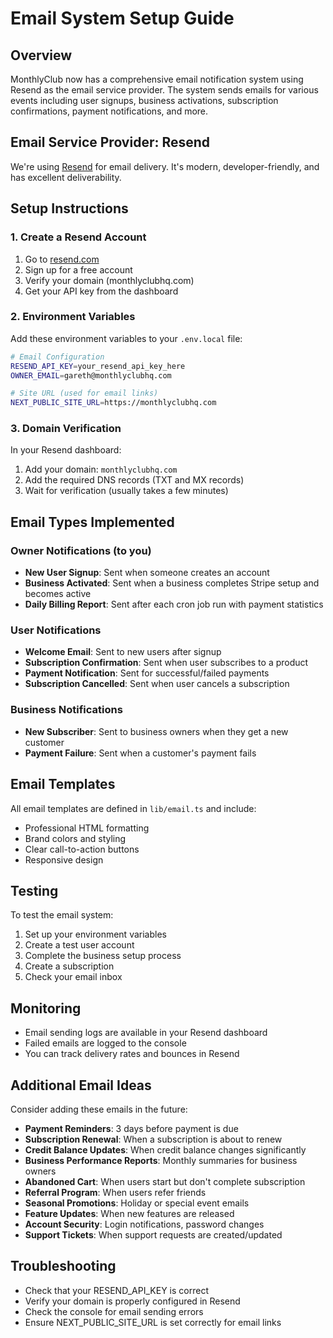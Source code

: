 # Email System Setup Guide

## Overview
MonthlyClub now has a comprehensive email notification system using Resend as the email service provider. The system sends emails for various events including user signups, business activations, subscription confirmations, payment notifications, and more.

## Email Service Provider: Resend
We're using [Resend](https://resend.com) for email delivery. It's modern, developer-friendly, and has excellent deliverability.

## Setup Instructions

### 1. Create a Resend Account
1. Go to [resend.com](https://resend.com)
2. Sign up for a free account
3. Verify your domain (monthlyclubhq.com)
4. Get your API key from the dashboard

### 2. Environment Variables
Add these environment variables to your `.env.local` file:

```bash
# Email Configuration
RESEND_API_KEY=your_resend_api_key_here
OWNER_EMAIL=gareth@monthlyclubhq.com

# Site URL (used for email links)
NEXT_PUBLIC_SITE_URL=https://monthlyclubhq.com
```

### 3. Domain Verification
In your Resend dashboard:
1. Add your domain: `monthlyclubhq.com`
2. Add the required DNS records (TXT and MX records)
3. Wait for verification (usually takes a few minutes)

## Email Types Implemented

### Owner Notifications (to you)
- **New User Signup**: Sent when someone creates an account
- **Business Activated**: Sent when a business completes Stripe setup and becomes active
- **Daily Billing Report**: Sent after each cron job run with payment statistics

### User Notifications
- **Welcome Email**: Sent to new users after signup
- **Subscription Confirmation**: Sent when user subscribes to a product
- **Payment Notification**: Sent for successful/failed payments
- **Subscription Cancelled**: Sent when user cancels a subscription

### Business Notifications
- **New Subscriber**: Sent to business owners when they get a new customer
- **Payment Failure**: Sent when a customer's payment fails

## Email Templates
All email templates are defined in `lib/email.ts` and include:
- Professional HTML formatting
- Brand colors and styling
- Clear call-to-action buttons
- Responsive design

## Testing
To test the email system:
1. Set up your environment variables
2. Create a test user account
3. Complete the business setup process
4. Create a subscription
5. Check your email inbox

## Monitoring
- Email sending logs are available in your Resend dashboard
- Failed emails are logged to the console
- You can track delivery rates and bounces in Resend

## Additional Email Ideas
Consider adding these emails in the future:
- **Payment Reminders**: 3 days before payment is due
- **Subscription Renewal**: When a subscription is about to renew
- **Credit Balance Updates**: When credit balance changes significantly
- **Business Performance Reports**: Monthly summaries for business owners
- **Abandoned Cart**: When users start but don't complete subscription
- **Referral Program**: When users refer friends
- **Seasonal Promotions**: Holiday or special event emails
- **Feature Updates**: When new features are released
- **Account Security**: Login notifications, password changes
- **Support Tickets**: When support requests are created/updated

## Troubleshooting
- Check that your RESEND_API_KEY is correct
- Verify your domain is properly configured in Resend
- Check the console for email sending errors
- Ensure NEXT_PUBLIC_SITE_URL is set correctly for email links
